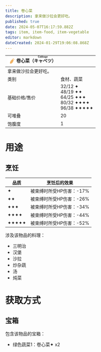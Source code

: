 ```yaml
---
title: 卷心菜
description: 拿来做沙拉会更好吃。
published: true
date: 2024-05-07T16:17:59.882Z
tags: item, item-food, item-vegetable
editor: markdown
dateCreated: 2024-01-29T19:06:08.868Z
---
```


| <img style="float: left; image-rendering: pixelated;" src="/assets/global/items/common_vegetable.png" alt="物品图标" />卷心菜（<ruby>キャベツ<rt>Cabbage</rt></ruby>） ||
| - | - |
| 拿来做沙拉会更好吃。 ||
| 类别 | 食材、蔬菜 |
| 基础价格/售价 | 32/12 ✦<br>48/19 ✦✦<br>64/25 ✦✦✦<br>80/32 ✦✦✦✦<br>96/38 ✦✦✦✦✦ |
| 可堆叠 | 20 |
| 饱腹度 | 1 |

# 用途
## 烹饪
| 品质 | 烹饪后的效果 |
| - | - |
| ✦ | 被束缚时所受HP伤害：-17% |
| ✦✦ | 被束缚时所受HP伤害：-26% |
| ✦✦✦ | 被束缚时所受HP伤害：-34% |
| ✦✦✦✦ | 被束缚时所受HP伤害：-44% |
| ✦✦✦✦✦ | 被束缚时所受HP伤害：-52% |
涉及该物品的料理：
- 三明治
- 汉堡
- 沙拉
- 炒杂蔬
- 汤
- 炖菜

# 获取方式
## 宝箱
包含该物品的宝箱：
- 绿色蔬菜1：卷心菜✦ x2